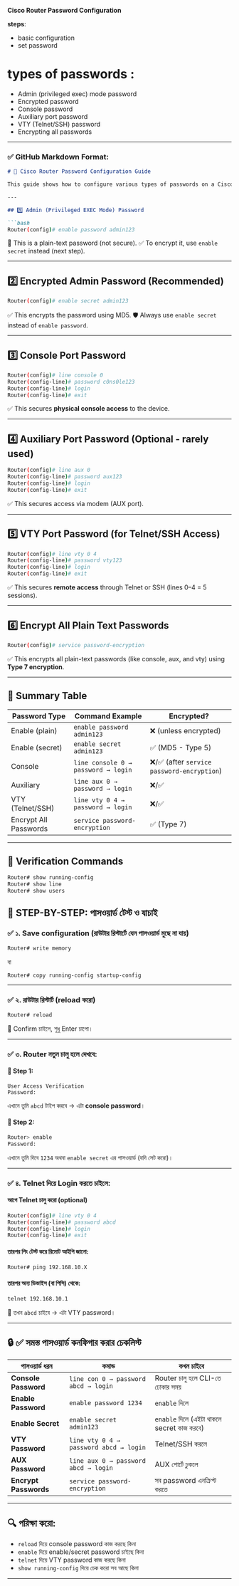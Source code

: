 **Cisco Router Password Configuration**

**steps**:
- basic configuration
- set password
 
# types of passwords :

* Admin (privileged exec) mode password
* Encrypted password
* Console password
* Auxiliary port password
* VTY (Telnet/SSH) password
* Encrypting all passwords

---

### ✅ GitHub Markdown Format:

````markdown
# 🔐 Cisco Router Password Configuration Guide

This guide shows how to configure various types of passwords on a Cisco router or switch to ensure proper access control and security.

---

## 1️⃣ Admin (Privileged EXEC Mode) Password

```bash
Router(config)# enable password admin123
````

🛑 This is a plain-text password (not secure).
✅ To encrypt it, use `enable secret` instead (next step).

---

## 2️⃣ Encrypted Admin Password (Recommended)

```bash
Router(config)# enable secret admin123
```

✅ This encrypts the password using MD5.
🛡️ Always use `enable secret` instead of `enable password`.

---

## 3️⃣ Console Port Password

```bash
Router(config)# line console 0
Router(config-line)# password c0ns0le123
Router(config-line)# login
Router(config-line)# exit
```

✅ This secures **physical console access** to the device.

---

## 4️⃣ Auxiliary Port Password (Optional - rarely used)

```bash
Router(config)# line aux 0
Router(config-line)# password aux123
Router(config-line)# login
Router(config-line)# exit
```

✅ This secures access via modem (AUX port).

---

## 5️⃣ VTY Port Password (for Telnet/SSH Access)

```bash
Router(config)# line vty 0 4
Router(config-line)# password vty123
Router(config-line)# login
Router(config-line)# exit
```

✅ This secures **remote access** through Telnet or SSH (lines 0–4 = 5 sessions).

---

## 6️⃣ Encrypt All Plain Text Passwords

```bash
Router(config)# service password-encryption
```

✅ This encrypts all plain-text passwords (like console, aux, and vty) using **Type 7 encryption**.

---

## 🔁 Summary Table

| Password Type         | Command Example                     | Encrypted?                                |
| --------------------- | ----------------------------------- | ----------------------------------------- |
| Enable (plain)        | `enable password admin123`          | ❌ (unless encrypted)                      |
| Enable (secret)       | `enable secret admin123`            | ✅ (MD5 - Type 5)                          |
| Console               | `line console 0 → password → login` | ❌/✅ (after `service password-encryption`) |
| Auxiliary             | `line aux 0 → password → login`     | ❌/✅                                       |
| VTY (Telnet/SSH)      | `line vty 0 4 → password → login`   | ❌/✅                                       |
| Encrypt All Passwords | `service password-encryption`       | ✅ (Type 7)                                |

---

## 🧪 Verification Commands

```bash
Router# show running-config
Router# show line
Router# show users
```


## 🔧 STEP-BY-STEP: পাসওয়ার্ড টেস্ট ও যাচাই

### ✅ ১. Save configuration (রাউটার রিস্টার্টে যেন পাসওয়ার্ড মুছে না যায়)

```bash
Router# write memory
```

বা

```bash
Router# copy running-config startup-config
```

---

### ✅ ২. রাউটার রিস্টার্ট (reload করো)

```bash
Router# reload
```

🔸 Confirm চাইলে, শুধু Enter চাপো।

---

### ✅ ৩. Router নতুন চালু হলে দেখবে:

#### 🔐 Step 1:

```
User Access Verification
Password:
```

এখানে তুমি `abcd` টাইপ করবে → এটা **console password**।

#### 🔐 Step 2:

```bash
Router> enable
Password:
```

এখানে তুমি দিবে `1234` অথবা `enable secret` এর পাসওয়ার্ড (যদি সেট করো)।

---

### ✅ ৪. Telnet দিয়ে Login করতে চাইলে:

#### আগে Telnet চালু করো (optional)

```bash
Router(config)# line vty 0 4
Router(config-line)# password abcd
Router(config-line)# login
Router(config-line)# exit
```

#### তারপর পিং টেস্ট করে রিমোট আইপি জানো:

```bash
Router# ping 192.168.10.X
```

#### তারপর অন্য ডিভাইস (বা পিসি) থেকে:

```bash
telnet 192.168.10.1
```

🔐 তখন `abcd` চাইবে → এটা VTY password।

---

## 🔒 ✅ সমস্ত পাসওয়ার্ড কনফিগার করার চেকলিস্ট

| পাসওয়ার্ড ধরন         | কমান্ড                                 | কখন চাইবে                                  |
| --------------------- | -------------------------------------- | ------------------------------------------ |
| **Console Password**  | `line con 0 → password abcd → login`   | Router চালু হলে CLI-তে ঢোকার সময়           |
| **Enable Password**   | `enable password 1234`                 | `enable` দিলে                              |
| **Enable Secret**     | `enable secret admin123`               | `enable` দিলে (এইটা থাকলে secret কাজ করবে) |
| **VTY Password**      | `line vty 0 4 → password abcd → login` | Telnet/SSH করলে                            |
| **AUX Password**      | `line aux 0 → password abcd → login`   | AUX পোর্টে ঢুকলে                           |
| **Encrypt Passwords** | `service password-encryption`          | সব password এনক্রিপ্ট করতে                 |

---

## 🔍 পরিক্ষা করো:

* `reload` দিয়ে console password কাজ করছে কিনা
* `enable` দিয়ে enable/secret password চাইছে কিনা
* `telnet` দিয়ে VTY password কাজ করছে কিনা
* `show running-config` দিয়ে চেক করো সব আছে কিনা

---
